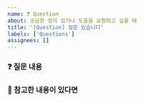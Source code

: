 ```yaml
---
name: ❓ Question
about: 궁금한 점이 있거나 도움을 요청하고 싶을 때
title: '[Question] 질문 있습니다'
labels: ['Questions']
assignees: []
---
```


### ❓ 질문 내용

<!-- 무엇이 궁금한지, 어떤 점이 막히는지 명확히 작성해주세요 -->

### 📄 참고한 내용이 있다면

<!-- 관련 코드, 문서, 링크 등을 함께 첨부해주세요 (선택) -->
